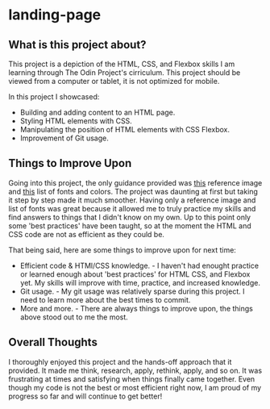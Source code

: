 # landing-page
<h2>What is this project about?</h2>
<p>This project is a depiction of the HTML, CSS, and Flexbox skills I am learning through The Odin Project's cirriculum. This project should be viewed from a computer or tablet, it is not optimized for mobile.</p>
<p>In this project I showcased:</p>
<ul>
  <li>Building and adding content to an HTML page.</li>
  <li>Styling HTML elements with CSS.</li>
  <li>Manipulating the position of HTML elements with CSS Flexbox.</li>
  <li>Improvement of Git usage.</li>
</ul>
<h2>Things to Improve Upon</h2>
<p>Going into this project, the only guidance provided was <a href="https://cdn.statically.io/gh/TheOdinProject/curriculum/main/foundations/html_css/project/odin-project.png">this</a> reference image and <a href="https://cdn.statically.io/gh/TheOdinProject/curriculum/main/foundations/html_css/project/colors_and_stuff.png">this</a> list of fonts and colors. The project was daunting at first but taking it step by step made it much smoother. Having only a reference image and list of fonts was great because it allowed me to truly practice my skills and find answers to things that I didn't know on my own. Up to this point only some 'best practices' have been taught, so at the moment the HTML and CSS code are not as efficient as they could be.</p>
<p>That being said, here are some things to improve upon for next time:</p>
<ul>
  <li>Efficient code & HTMl/CSS knowledge. - I haven't had enought practice or learned enough about 'best practices' for HTML CSS, and Flexbox yet. My skills will improve with time, practice, and increased knowledge.</li>
  <li>Git usage. - My git usage was relatively sparse during this project. I need to learn more about the best times to commit.</li>
  <li>More and more. - There are always things to improve upon, the things above stood out to me the most.</li>
</ul>
<h2>Overall Thoughts</h2>
<p>I thoroughly enjoyed this project and the hands-off approach that it provided. It made me think, research, apply, rethink, apply, and so on. It was frustrating at times and satisfying when things finally came together. Even though my code is not the best or most efficient right now, I am proud of my progress so far and will continue to get better!</p>
